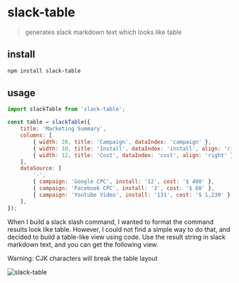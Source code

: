 # slack-table

> generates slack markdown text which looks like table

## install

```bash
npm install slack-table
```

## usage

```javascript
import slackTable from 'slack-table';

const table = slackTable({
	title: 'Marketing Summary',
	columns: [
		{ width: 20, title: 'Campaign', dataIndex: 'campaign' },
		{ width: 10, title: 'Install', dataIndex: 'install', align: 'right' },
		{ width: 12, title: 'Cost', dataIndex: 'cost', align: 'right' },
	],
	dataSource: [
		'-',
		{ campaign: 'Google CPC', install: '12', cost: '$ 400' },
		{ campaign: 'Facebook CPC', install: '3', cost: '$ 60' },
		{ campaign: 'Youtube Video', install: '131', cost: '$ 1,230' },
	],
});
```

When I build a slack slash command, I wanted to format the command results look like table. However, I could not find a simple way to do that, and decided to build a table-like view using code. Use the result string in slack markdown text, and you can get the following view.

Warning: CJK characters will break the table layout

![slack-table](https://user-images.githubusercontent.com/445464/86891098-3eda1e00-c139-11ea-8a99-96cecf0da15d.png)

